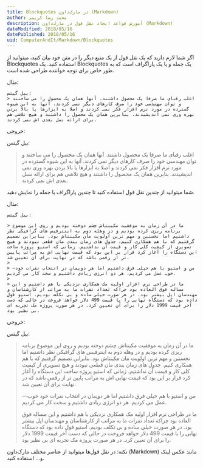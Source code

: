 ```yaml
---
title: Blockquotes در مارک‌داون (Markdown)  
author: محمد رضا کریمی  
description: آموزش قواعد ایجاد نقل قول در مارک‌داون (Markdown)  
dateModified: 2018/05/16  
datePublished: 2018/05/16  
uid: ComputerAndIt/Markdown/Blockquotes  
---
```


اگر شما لازم دارید که یک نقل قول از یک منبع دیگر را در متن خود بیان کنید، میتوانید از Blockquotes استفاده کنید.
یک Blockquotes یک جمله و یا یک پاراگراف است که به طور خاص برای توجه خواننده طراحی شده است.

مثال:
```
بیل گیتس:
> اغلب رقبای ما صرفا یک محصول داشتند. آنها همان یک محصول را می ساختند و توان مهندسی خود را صرف کارهای دیگر نمی کردند. آنها به این شیوه گسترده در مورد نرم افزار فکر نمی کردند و اصلا به ابزارها یا بالا بردن بهره وری نمی اندیشیدند. بنابرین همان یک محصول را داشتند و هیچ تلاشی هم برای ارائه نسل بعدی اش نمی کردند.
```

خروجی:

بیل گیتس:
> اغلب رقبای ما صرفا یک محصول داشتند. آنها همان یک محصول را می ساختند و توان مهندسی خود را صرف کارهای دیگر نمی کردند. آنها به این شیوه گسترده در مورد نرم افزار فکر نمی کردند و اصلا به ابزارها یا بالا بردن بهره وری نمی اندیشیدند. بنابرین همان یک محصول را داشتند و هیچ تلاشی هم برای ارائه نسل بعدی اش نمی کردند.

شما میتوانید از چندین نقل قول استفاده کنید تا چندین پاراگراف یا جمله را نمایش دهید.

مثال:
```
بیل گیتس:

> ما در آن زمان به موفقیت مکینتاش چشم دوخته بودیم و روی این موضوع برنامه ریزی کرده بودیم و در وهله دوم به اینترفیس های گرافیکی نظر داشتیم اما نخستین و مهم ترین اولویت مان مکینتاش بود. بنابراین تصمیم گرفتیم که با هم همکاری کنیم. جدول های زمان بندی مان قطعی نبودند و هیچ تصویری از کیفیت کلی کار و قیمت آن نداشتیم. زمانی که استیو پروژه ساخت این دستگاه را آغاز کرد قرار بر این بود که قیمت نهایی اش به مراتب پایین تر از رقمی باشد که در نهایت برای آن تعیین شد.
>
> —من و استیو با هم خیلی فرق داشتیم اما هر دویمان در انتخاب نفرات خود خوب عمل می کردیم. هر دو انرژی زیادی داشتیم و سخت کار می کردیم.
>
> ما در طراحی نرم افزار اولیه مک همکاری نزدیکی با هم داشتیم و این مساله فوق العاده بود چراکه تعداد نفرات ما به مراتب از کارشناسان و مهندسان اپل بیشتر بود. در هر صورت خیلی ساده و بی تکلف بودیم. استیو قول داده بود که دستگاه نهایی را با قیمت 499 دلار خواهد فروخت در حالی که دست آخر قیمت 1999 دلار را برای آن تعیین کرد. در هر صورت پروژه مک تجربه ای بی نظیر بود.
```

خروجی:

بیل گیتس:

> ما در آن زمان به موفقیت مکینتاش چشم دوخته بودیم و روی این موضوع برنامه ریزی کرده بودیم و در وهله دوم به اینترفیس های گرافیکی نظر داشتیم اما نخستین و مهم ترین اولویت مان مکینتاش بود. بنابراین تصمیم گرفتیم که با هم همکاری کنیم. جدول های زمان بندی مان قطعی نبودند و هیچ تصویری از کیفیت کلی کار و قیمت آن نداشتیم. زمانی که استیو پروژه ساخت این دستگاه را آغاز کرد قرار بر این بود که قیمت نهایی اش به مراتب پایین تر از رقمی باشد که در نهایت برای آن تعیین شد.
>
> —من و استیو با هم خیلی فرق داشتیم اما هر دویمان در انتخاب نفرات خود خوب عمل می کردیم. هر دو انرژی زیادی داشتیم و سخت کار می کردیم.
>
> ما در طراحی نرم افزار اولیه مک همکاری نزدیکی با هم داشتیم و این مساله فوق العاده بود چراکه تعداد نفرات ما به مراتب از کارشناسان و مهندسان اپل بیشتر بود. در هر صورت خیلی ساده و بی تکلف بودیم. استیو قول داده بود که دستگاه نهایی را با قیمت 499 دلار خواهد فروخت در حالی که دست آخر قیمت 1999 دلار را برای آن تعیین کرد. در هر صورت پروژه مک تجربه ای بی نظیر بود.

نکته: در نقل قول‌ها میتوانید از عناصر مختلف مارک‌داون (Markdown) مانند عکس لینک و... استفاده کنید.
